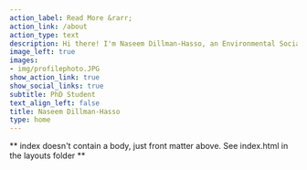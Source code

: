 ```yaml
---
action_label: Read More &rarr;
action_link: /about
action_type: text
description: Hi there! I'm Naseem Dillman-Hasso, an Environmental Social Sciences PhD student at [(the) Ohio State University](https://senr.osu.edu/graduate/environmental-social-sciences). I'm currently advised by [Dr. Robyn Wilson](https://senr.osu.edu/our-people/robyn-s-wilson) and [Dr. Nicole Sintov](https://senr.osu.edu/our-people/nicole-sintov). I'm particularly interested in collective action and sustainable behavior adoption around climate change. My interests outside of climate change research include open science/scholarship, stenography, and cycling.
image_left: true
images:
- img/profilephoto.JPG
show_action_link: true
show_social_links: true
subtitle: PhD Student
text_align_left: false
title: Naseem Dillman-Hasso
type: home
---
```


** index doesn't contain a body, just front matter above.
See index.html in the layouts folder **
